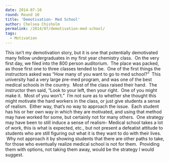 ```yaml
---
date: 2014-07-10
round: Round 10
title: 'Demotivation- Med School'
author: Chelsea Chisholm
permalink: /2014/07/demotivation-med-school/
tags:
  - Motivation
---
```

This isn&#8217;t my demotivation story, but it is one that potentially demotivated many fellow undergraduates in my first year chemistry class.  On the very first day, we filed into the 800 person auditorium.  The place was packed, as those first one to three classes tended to be.  One of the first things the instructors asked was &#8220;How many of you want to go to med school?&#8221;  This university had a very large pre-med program, and was one of the best medical schools in the country.  Most of the class raised their hand.  The instructor then said, &#8220;Look to your left, then your right.  One of you might make it.  Most of you won&#8217;t.&#8221;  I&#8217;m not sure as to whether she thought this might motivate the hard workers in the class, or just give students a sense of realism.  Either way, that&#8217;s no way to approach the issue.  Each student has his or her own way in which they are motivated, and using that method may have worked for some, but certainly not for many others.  One strategy may have been to still induce a sense of realism- Medical school takes a lot of work, this is what is expected, etc., but not present a defeatist attitude to students who are still figuring out what it is they want to do with their lives.  Why not approach it by showing students that there are other paths to take, for those who eventually realize medical school is not for them.  Providing them with options, not taking them away, would be the strategy I would suggest.
